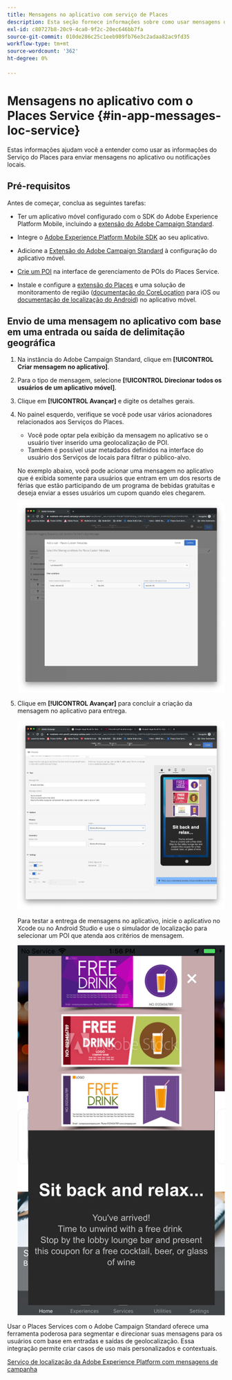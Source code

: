 ```yaml
---
title: Mensagens no aplicativo com serviço de Places
description: Esta seção fornece informações sobre como usar mensagens de push no Campaign Standard com mensagens no aplicativo no Campaign Standard.
exl-id: c80727b8-20c9-4ca0-9f2c-20ec646bb7fa
source-git-commit: 010de286c25c1eeb989fb76e3c2adaa82ac9fd35
workflow-type: tm+mt
source-wordcount: '362'
ht-degree: 0%

---
```


# Mensagens no aplicativo com o Places Service {#in-app-messages-loc-service}

Estas informações ajudam você a entender como usar as informações do Serviço do Places para enviar mensagens no aplicativo ou notificações locais.

## Pré-requisitos

Antes de começar, conclua as seguintes tarefas:

* Ter um aplicativo móvel configurado com o SDK do Adobe Experience Platform Mobile, incluindo a [extensão do Adobe Campaign Standard](https://aep-sdks.gitbook.io/docs/using-mobile-extensions/adobe-campaign-standard).

* Integre o [Adobe Experience Platform Mobile SDK](https://aep-sdks.gitbook.io/docs/getting-started/get-the-sdk) ao seu aplicativo.
* Adicione a [Extensão do Adobe Campaign Standard](https://aep-sdks.gitbook.io/docs/using-mobile-extensions/adobe-campaign-standard) à configuração do aplicativo móvel.

* [Crie um POI](/help/poi-mgmt-ui/create-a-poi-ui.md) na interface de gerenciamento de POIs do Places Service.

* Instale e configure a [extensão do Places](/help/places-ext-aep-sdks/places-extension/places-extension.md) e uma solução de monitoramento de região ([documentação do CoreLocation](https://developer.apple.com/documentation/corelocation/monitoring_the_user_s_proximity_to_geographic_regions) para iOS ou [documentação de localização do Android](https://developer.android.com/training/location/geofencing)) no aplicativo móvel.

## Envio de uma mensagem no aplicativo com base em uma entrada ou saída de delimitação geográfica

1. Na instância do Adobe Campaign Standard, clique em **[!UICONTROL Criar mensagem no aplicativo]**.
1. Para o tipo de mensagem, selecione **[!UICONTROL Direcionar todos os usuários de um aplicativo móvel]**.
1. Clique em **[!UICONTROL Avançar]** e digite os detalhes gerais.
1. No painel esquerdo, verifique se você pode usar vários acionadores relacionados aos Serviços do Places.

   * Você pode optar pela exibição da mensagem no aplicativo se o usuário tiver inserido uma geolocalização de POI.
   * Também é possível usar metadados definidos na interface do usuário dos Serviços de locais para filtrar o público-alvo.

   No exemplo abaixo, você pode acionar uma mensagem no aplicativo que é exibida somente para usuários que entram em um dos resorts de férias que estão participando de um programa de bebidas gratuitas e deseja enviar a esses usuários um cupom quando eles chegarem.

   ![&quot;A mensagem no aplicativo coloca metadados&quot;](/help/assets/last-entered-vacation.png)

1. Clique em **[!UICONTROL Avançar]** para concluir a criação da mensagem no aplicativo para entrega.

   ![&quot;criar um evento&quot;](/help/assets/prepare-ACS.png)

   Para testar a entrega de mensagens no aplicativo, inicie o aplicativo no Xcode ou no Android Studio e use o simulador de localização para selecionar um POI que atenda aos critérios de mensagem.

   ![&quot;cupom de bebida&quot;](/help/assets/drink-coupon-on-app.png)

Usar o Places Services com o Adobe Campaign Standard oferece uma ferramenta poderosa para segmentar e direcionar suas mensagens para os usuários com base em entradas e saídas de geolocalização. Essa integração permite criar casos de uso mais personalizados e contextuais.

<!--I changed this embed to a link to pass validation. We should not link to youtube videos, so please upload this to MCP-->

[Serviço de localização da Adobe Experience Platform com mensagens de campanha](https://www.youtube.com/watch?v=ikiTTQw9c-o)
